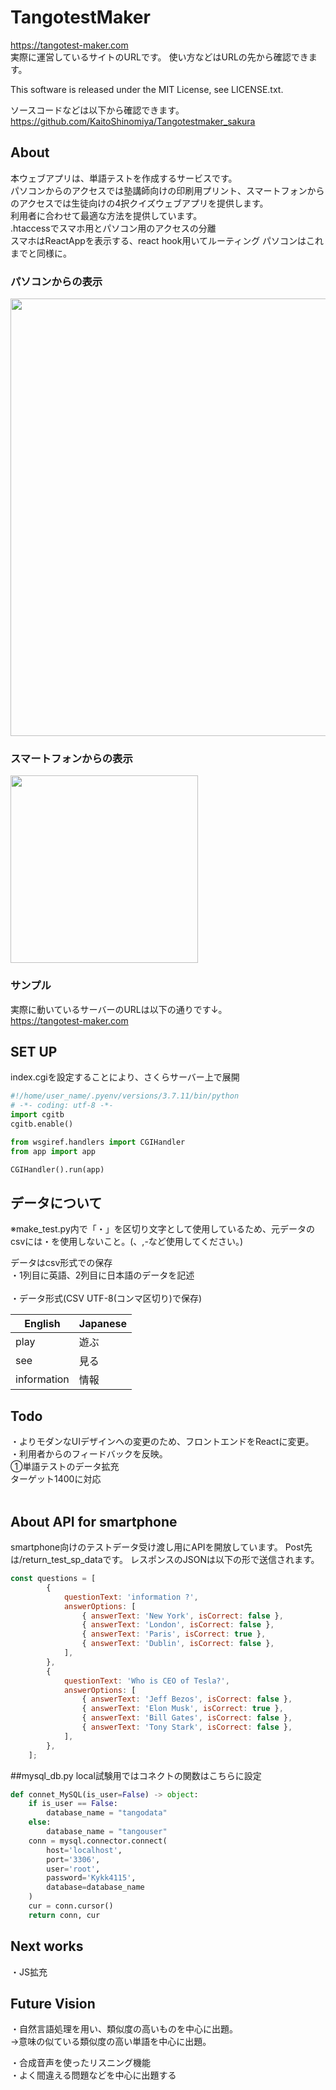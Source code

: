 # TangotestMaker
https://tangotest-maker.com <br>
実際に運営しているサイトのURLです。
使い方などはURLの先から確認できます。

This software is released under the MIT License, see LICENSE.txt.

ソースコードなどは以下から確認できます。<br>
https://github.com/KaitoShinomiya/Tangotestmaker_sakura
## About
本ウェブアプリは、単語テストを作成するサービスです。<br>
パソコンからのアクセスでは塾講師向けの印刷用プリント、スマートフォンからのアクセスでは生徒向けの4択クイズウェブアプリを提供します。<br>
利用者に合わせて最適な方法を提供しています。<br>
.htaccessでスマホ用とパソコン用のアクセスの分離<br>
スマホはReactAppを表示する、react hook用いてルーティング
パソコンはこれまでと同様に。
### パソコンからの表示
<img src="https://tangotestmaker.herokuapp.com/static/images/PC.PNG" width="700">

### スマートフォンからの表示
<img src="https://tangotestmaker.herokuapp.com/static/images/SP.PNG" width="300">

<br>

### サンプル
実際に動いているサーバーのURLは以下の通りです↓。<br>
https://tangotest-maker.com <br>

## SET UP
index.cgiを設定することにより、さくらサーバー上で展開
```python
#!/home/user_name/.pyenv/versions/3.7.11/bin/python
# -*- coding: utf-8 -*-
import cgitb
cgitb.enable()

from wsgiref.handlers import CGIHandler
from app import app

CGIHandler().run(app)
```

## データについて
※make_test.py内で「・」を区切り文字として使用しているため、元データのcsvには・を使用しないこと。(、,-など使用してください。)


データはcsv形式での保存<br>
・1列目に英語、2列目に日本語のデータを記述<br><br>
・データ形式(CSV UTF-8(コンマ区切り)で保存)<br>

|   English |  Japanese  |
| ---- | ---- |
|  play  |  遊ぶ  |
|  see  |  見る  |
|  information | 情報 |

## Todo
・よりモダンなUIデザインへの変更のため、フロントエンドをReactに変更。<br>
・利用者からのフィードバックを反映。<br>
①単語テストのデータ拡充<br>
ターゲット1400に対応<br>
<br>

## About API for smartphone

smartphone向けのテストデータ受け渡し用にAPIを開放しています。
Post先は/return_test_sp_dataです。
レスポンスのJSONは以下の形で送信されます。

```js
const questions = [
        {
            questionText: 'information ?',
            answerOptions: [
                { answerText: 'New York', isCorrect: false },
                { answerText: 'London', isCorrect: false },
                { answerText: 'Paris', isCorrect: true },
                { answerText: 'Dublin', isCorrect: false },
            ],
        },
        {
            questionText: 'Who is CEO of Tesla?',
            answerOptions: [
                { answerText: 'Jeff Bezos', isCorrect: false },
                { answerText: 'Elon Musk', isCorrect: true },
                { answerText: 'Bill Gates', isCorrect: false },
                { answerText: 'Tony Stark', isCorrect: false },
            ],
        },
    ];
```

##mysql_db.py
local試験用ではコネクトの関数はこちらに設定
```python
def connet_MySQL(is_user=False) -> object:
    if is_user == False:
        database_name = "tangodata"
    else:
        database_name = "tangouser"
    conn = mysql.connector.connect(
        host='localhost',
        port='3306',
        user='root',
        password='Kykk4115',
        database=database_name
    )
    cur = conn.cursor()
    return conn, cur
```

## Next works
・JS拡充


## Future Vision
・自然言語処理を用い、類似度の高いものを中心に出題。<br>
→意味の似ている類似度の高い単語を中心に出題。<br>

・合成音声を使ったリスニング機能<br>
・よく間違える問題などを中心に出題する<br>
